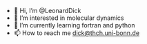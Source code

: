 - 👋 Hi, I’m @LeonardDick
- 👀 I’m interested in molecular dynamics
- 🌱 I’m currently learning fortran and python
- 📫 How to reach me dick@thch.uni-bonn.de

